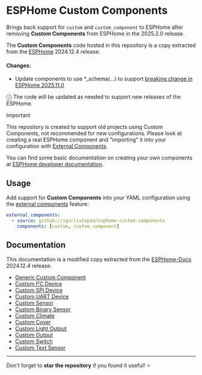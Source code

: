 # ESPHome Custom Components

Brings back support for `custom` and `custom_component` to ESPHome after removing **Custom Components** from ESPHome in
the 2025.2.0 release.

The **Custom Components** code hosted in this repository is a copy extracted from the [ESPHome][github-esphome]
2024.12.4 release.

#### Changes:
  - Update components to use *_schema(...) to support [breaking change in ESPHome 2025.11.0][esphome-dev-blog-schema]

ⓘ The code will be updated as needed to support new releases of the ESPHome.

> [!IMPORTANT]
> This repository is created to support old projects using Custom Components, not recommended for new configurations.
> Please look at creating a real ESPHome component and "importing" it into your configuration with
> [External Components][esphome-docs-external-components].
>
> You can find some basic documentation on creating your own components at
> [ESPHome developer documentation][esphome-dev].

## Usage

Add support for **Custom Components** into your YAML configuration using
the [external components][esphome-docs-external-components] feature:

```yaml
external_components:
  - source: github://igorlistopad/esphome-custom-components
    components: [custom, custom_component]
```

## Documentation

This documentation is a modified copy extracted from the [ESPHome-Docs][github-esphome-docs] 2024.12.4 release.

- [Generic Custom Component](docs/custom-component.md)
- [Custom I²C Device](docs/custom-i2c.md)
- [Custom SPI Device](docs/custom-spi.md)
- [Custom UART Device](docs/custom-uart.md)
- [Custom Sensor](docs/custom-sensor.md)
- [Custom Binary Sensor](docs/custom-binary-sensor.md)
- [Custom Climate](docs/custom-climate.md)
- [Custom Cover](docs/custom-cover.md)
- [Custom Light Output](docs/custom-light.md)
- [Custom Output](docs/custom-output.md)
- [Custom Switch](docs/custom-switch.md)
- [Custom Text Sensor](docs/custom-text-sensor.md)

---

Don't forget to **star the repository** if you found it useful! ⭐

[github-esphome]: https://github.com/esphome/esphome/
[github-esphome-docs]: https://github.com/esphome/esphome-docs/
[esphome-docs-external-components]: https://esphome.io/components/external_components/
[esphome-dev]: https://developers.esphome.io
[esphome-dev-blog-schema]: https://developers.esphome.io/blog/2025/05/14/_schema-deprecations/